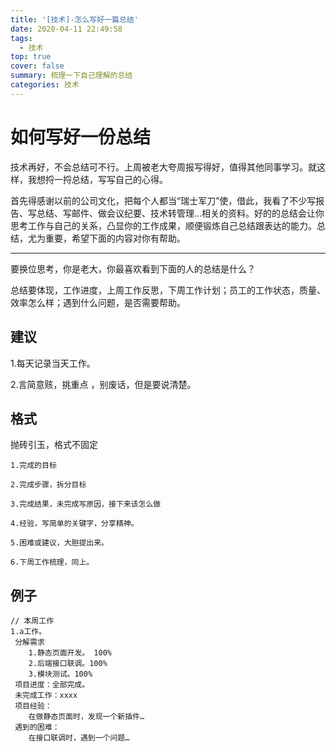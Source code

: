 ```yaml
---
title: '[技术]-怎么写好一篇总结'
date: 2020-04-11 22:49:58
tags:
  - 技术
top: true
cover: false
summary: 梳理一下自己理解的总结
categories: 技术
---
```




# **如何写好一份总结**

技术再好，不会总结可不行。上周被老大夸周报写得好，值得其他同事学习。就这样，我想捋一捋总结，写写自己的心得。



首先得感谢以前的公司文化，把每个人都当“瑞士军刀”使，借此，我看了不少写报告、写总结、写邮件、做会议纪要、技术转管理…相关的资料。好的的总结会让你思考工作与自己的关系，凸显你的工作成果，顺便锻炼自己总结跟表达的能力。总结，尤为重要，希望下面的内容对你有帮助。





------

要换位思考，你是老大，你最喜欢看到下面的人的总结是什么？

总结要体现，工作进度，上周工作反思，下周工作计划；员工的工作状态，质量、效率怎么样；遇到什么问题，是否需要帮助。



## 建议

1.每天记录当天工作。

2.言简意赅，挑重点 ，别废话，但是要说清楚。





## 格式

抛砖引玉，格式不固定

```
1.完成的目标

2.完成步骤，拆分目标

3.完成结果，未完成写原因，接下来该怎么做

4.经验，写简单的关键字，分享精神。

5.困难或建议，大胆提出来。

6.下周工作梳理，同上。
```





## 例子

```
// 本周工作
1.a工作。
 分解需求
	1.静态页面开发。 100%
	2.后端接口联调。100%
	3.模块测试。100%
 项目进度：全部完成。
 未完成工作：xxxx
 项目经验：
	在做静态页面时，发现一个新插件…
 遇到的困难：
	在接口联调时，遇到一个问题…
```

